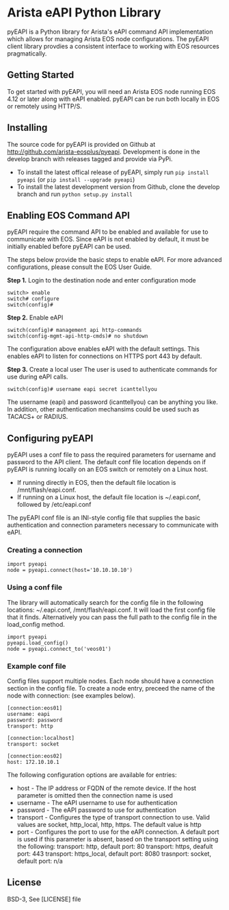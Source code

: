 # Arista eAPI Python Library

pyEAPI is a Python library for Arista's eAPI command API implementation which allows for managing Arista EOS node configurations.  The pyEAPI client library provdies a consistent interface to working with EOS resources pragmatically.

## Getting Started

To get started with pyEAPI, you will need an Arista EOS node running EOS 4.12 or later along with eAPI enabled.  pyEAPI can be run both locally in EOS or remotely using HTTP/S.

## Installing

The source code for pyEAPI is provided on Github at http://github.com/arista-eosplus/pyeapi.   Development is done in the develop branch with releases tagged and provide via PyPi.

* To install the latest offical release of pyEAPI, simply run ``pip install pyeapi`` (or ``pip install --upgrade pyeapi``)
* To install the latest development version from Github, clone the develop branch and run ``python setup.py install``

## Enabling EOS Command API

pyEAPI require the command API to be enabled and available for use to communicate with EOS.  Since eAPI is not enabled by default, it must be initially enabled before pyEAPI can be used.


The steps below provide the basic steps to enable eAPI.  For more advanced configurations, please consult the EOS User Guide.

__Step 1.__ Login to the destination node and enter configuration mode

```
switch> enable
switch# configure
switch(config)#
```

__Step 2.__ Enable eAPI

```
switch(config)# management api http-commands
switch(config-mgmt-api-http-cmds)# no shutdown
```
The configuration above enables eAPI with the default settings.  This enables eAPI to listen for connections on HTTPS port 443 by default.

__Step 3.__ Create a local user
The user is used to authenticate commands for use during eAPI calls. 

```
switch(config)# username eapi secret icanttellyou
```

The username (eapi) and password (icanttellyou) can be anything you like.  In addition, other authentication mechansims could be used such as TACACS+ or RADIUS.

## Configuring pyEAPI

pyEAPI uses a conf file to pass the required parameters for username and password to the API client.  The default conf file location depends on if pyEAPI is running locally on an EOS switch or remotely on a Linux host.

* If running directly in EOS, then the default file location is /mnt/flash/eapi.conf.
* If running on a Linux host, the default file location is ~/.eapi.conf,
  followed by /etc/eapi.conf

The pyEAPI conf file is an INI-style config file that supplies the basic authentication and connection parameters necessary to communicate with eAPI.

### Creating a connection

```
import pyeapi
node = pyeapi.connect(host='10.10.10.10')
```

### Using a conf file
The library will automatically search for the config file in the following
locations: ~/.eapi.conf, /mnt/flash/eapi.conf.  It will load the first 
config file that it finds.   Alternatively you can pass the full path to the 
config file in the load_config method.

```
import pyeapi
pyeapi.load_config()
node = pyeapi.connect_to('veos01')
```

### Example conf file
Config files support multiple nodes.  Each node should have a connection
section in the config file.  To create a node entry, preceed the name of the 
node with connection: (see examples below).  

```
[connection:eos01]
username: eapi
password: password
transport: http

[connection:localhost]
transport: socket

[connection:eos02]
host: 172.10.10.1
```

The following configuration options are available for entries:

* host - The IP address or FQDN of the remote device.  If the host parameter
    is omitted then the connection name is used
* username - The eAPI username to use for authentication
* password - The eAPI password to use for authentication
* transport - Configures the type of transport connection to use.  Valid
    values are socket, http_local, http, https.  The default value is http
* port - Configures the port to use for the eAPI connection.  A default port
    is used if this parameter is absent, based on the transport setting using
    the following:
        transport: http, default port: 80
        transport: https, deafult port: 443
        transport: https_local, default port: 8080
        trasnport: socket, default port: n/a

## License
BSD-3, See [LICENSE] file
